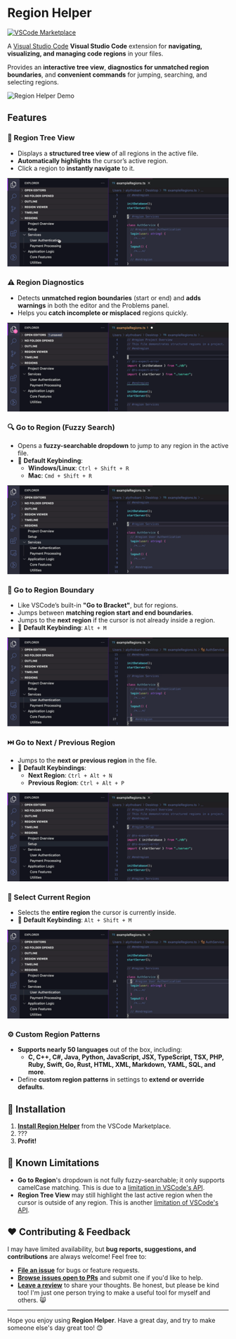 # Region Helper

[![VSCode Marketplace](https://img.shields.io/visual-studio-marketplace/v/AlyThobani.region-helper?label=VSCode%20Marketplace)](https://marketplace.visualstudio.com/items?itemName=AlyThobani.region-helper)

A [Visual Studio Code](https://marketplace.visualstudio.com/items?itemName=AlyThobani.region-helper) **Visual Studio Code** extension for **navigating, visualizing, and managing code regions** in your files.  

Provides an **interactive tree view**, **diagnostics for unmatched region boundaries**, and **convenient commands** for jumping, searching, and selecting regions.

![Region Helper Demo](./assets/readme-gifs/0-main-demo.gif)

## Features

### 📂 Region Tree View

- Displays a **structured tree view** of all regions in the active file.
- **Automatically highlights** the cursor’s active region.
- Click a region to **instantly navigate** to it.

![Region Tree View Demo](./assets/readme-gifs/1-tree-view.gif)

### ⚠️ Region Diagnostics

- Detects **unmatched region boundaries** (start or end) and **adds warnings** in both the editor and the Problems panel.
- Helps you **catch incomplete or misplaced** regions quickly.

![Region Diagnostics Demo](./assets/readme-gifs/2-diagnostics.gif)

### 🔍 Go to Region (Fuzzy Search)

- Opens a **fuzzy-searchable dropdown** to jump to any region in the active file.
- 📌 **Default Keybinding**:
  - **Windows/Linux**: `Ctrl + Shift + R`
  - **Mac**: `Cmd + Shift + R`

![Go to Region Demo](./assets/readme-gifs/3-go-to-region.gif)

### 🐇 Go to Region Boundary

- Like VSCode’s built-in **"Go to Bracket"**, but for regions.
- Jumps between **matching region start and end boundaries**.
- Jumps to the **next region** if the cursor is not already inside a region.
- 📌 **Default Keybinding**: `Alt + M`

![Go to Region Boundary Demo](./assets/readme-gifs/4-boundary.gif)

### ⏭️ Go to Next / Previous Region

- Jumps to the **next or previous region** in the file.
- 📌 **Default Keybindings**:
  - **Next Region**: `Ctrl + Alt + N`
  - **Previous Region**: `Ctrl + Alt + P`

![Go to Next / Previous Region Demo](./assets/readme-gifs/5-prev-next.gif)

### 🎯 Select Current Region

- Selects the **entire region** the cursor is currently inside.
- 📌 **Default Keybinding**: `Alt + Shift + M`

![Select Current Region Demo](./assets/readme-gifs/6-select.gif)

### ⚙️ Custom Region Patterns

- **Supports nearly 50 languages** out of the box, including:
  - **C, C++, C#, Java, Python, JavaScript, JSX, TypeScript, TSX, PHP, Ruby, Swift, Go, Rust, HTML, XML, Markdown, YAML, SQL, and more**.
- Define **custom region patterns** in settings to **extend or override defaults**.

## 🚀 Installation

1. **[Install Region Helper](https://marketplace.visualstudio.com/items?itemName=AlyThobani.region-helper)** from the VSCode Marketplace.
2. ???
3. **Profit!**

## 🚧 Known Limitations

- **Go to Region**'s dropdown is not fully fuzzy-searchable; it only supports camelCase matching. This is due to a [limitation in VSCode's API](https://github.com/microsoft/vscode/issues/34088#issuecomment-328734452).
- **Region Tree View** may still highlight the last active region when the cursor is outside of any region. This is another [limitation of VSCode's API](https://github.com/microsoft/vscode/issues/48754).

## ❤️ Contributing & Feedback

I may have limited availability, but **bug reports, suggestions, and contributions** are always welcome! Feel free to:

- **[File an issue](https://github.com/alythobani/vscode-region-helper/issues/new/choose)** for bugs or feature requests.
- **[Browse issues open to PRs](https://github.com/alythobani/vscode-region-helper/issues?q=state%3Aopen%20label%3A%22accepting%20PRs%22)** and submit one if you'd like to help.
- **[Leave a review](https://marketplace.visualstudio.com/items?itemName=alythobani.region-helper&ssr=false#review-details)** to share your thoughts. Be honest, but please be kind too! I'm just one person trying to make a useful tool for myself and others. 😸

---

Hope you enjoy using **Region Helper**. Have a great day, and try to make someone else's day great too! 😊
